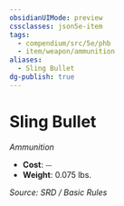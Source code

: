 ```yaml
---
obsidianUIMode: preview
cssclasses: json5e-item
tags:
  - compendium/src/5e/phb
  - item/weapon/ammunition
aliases:
  - Sling Bullet
dg-publish: true
---
```

# Sling Bullet
*Ammunition*  

- **Cost**: ⏤
- **Weight**: 0.075 lbs.

*Source: SRD / Basic Rules*